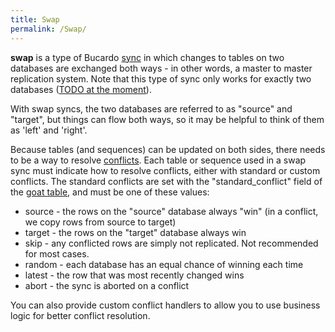 ```yaml
---
title: Swap
permalink: /Swap/
---
```


**swap** is a type of Bucardo [sync](/sync "wikilink") in which changes to tables on two databases are exchanged both ways - in other words, a master to master replication system. Note that this type of sync only works for exactly two databases ([TODO at the moment](/TODO_at_the_moment "wikilink")).

With swap syncs, the two databases are referred to as "source" and "target", but things can flow both ways, so it may be helpful to think of them as 'left' and 'right'.

Because tables (and sequences) can be updated on both sides, there needs to be a way to resolve [conflicts](/conflict "wikilink"). Each table or sequence used in a swap sync must indicate how to resolve conflicts, either with standard or custom conflicts. The standard conflicts are set with the "standard_conflict" field of the [goat table](/goat_table "wikilink"), and must be one of these values:

-   source - the rows on the "source" database always "win" (in a conflict, we copy rows from source to target)
-   target - the rows on the "target" database always win
-   skip - any conflicted rows are simply not replicated. Not recommended for most cases.
-   random - each database has an equal chance of winning each time
-   latest - the row that was most recently changed wins
-   abort - the sync is aborted on a conflict

You can also provide custom conflict handlers to allow you to use business logic for better conflict resolution.

